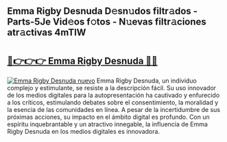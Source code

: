 ## Emma Rigby Desnuda D𝚎sn𝚞dos filtr𝚊dos - Parts-5Je Vid𝚎os f𝚘tos - N𝚞evas filtr𝚊ciones atr𝚊ctivas 4mTIW

# <h2><a href="http://mb9gioc.tromn.icu/?c=Emma+Rigby+Desnuda">🔗👉👉👉 Emma Rigby Desnuda 🔗🔗</a></h2>

[![Emma Rigby Desnuda nuevo](https://i.imgur.com/pEAQMta.gif)](http://mb9gioc.tromn.icu/?c=Emma+Rigby+Desnuda)
Emma Rigby Desnuda, un individuo complejo y estimulante, se resiste a la descripción fácil. Su uso innovador de los medios digitales para la autopresentación ha cautivado y enfurecido a los críticos, estimulando debates sobre el consentimiento, la moralidad y la esencia de las comunidades en línea. A pesar de la incertidumbre de sus próximas acciones, su impacto en el ámbito digital es profundo. Con un espíritu inquebrantable y un atractivo innegable, la influencia de Emma Rigby Desnuda en los medios digitales es innovadora.
